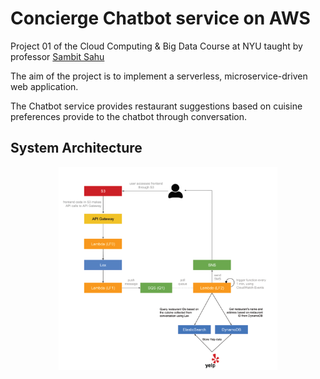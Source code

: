 # Concierge Chatbot service on AWS

Project 01 of the Cloud Computing & Big Data Course at NYU taught by professor [Sambit Sahu](https://engineering.nyu.edu/sambit-sahu) 

The aim of the project is to implement a serverless, microservice-driven web application. 

The Chatbot service provides restaurant suggestions based on cuisine preferences provide to the chatbot through conversation. 

## System Architecture

<p align="center">
  <img src="https://github.com/Dhuldhoyavarun/concierge-chatbot/blob/main/Lambda_functions/Architecture.PNG" width='350' title="Architecture">
</p>

